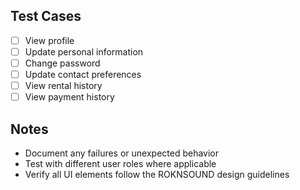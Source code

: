 ## Test Cases

- [ ] View profile
- [ ] Update personal information
- [ ] Change password
- [ ] Update contact preferences
- [ ] View rental history
- [ ] View payment history

## Notes
- Document any failures or unexpected behavior
- Test with different user roles where applicable
- Verify all UI elements follow the ROKNSOUND design guidelines
